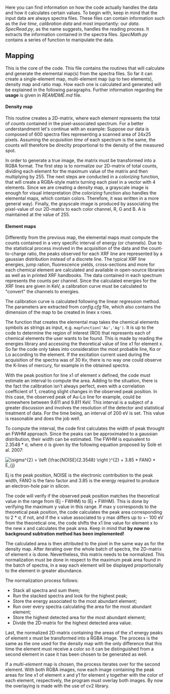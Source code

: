 Here you can find information on how the code actually handles the data and how it calculates certain values.
To begin with, keep in mind that the input data are always spectra files. These files can contain information such as the _live time_, _calibration data_ and most importantly: our _data_.
_SpecRead.py_, as the name suggests, handles the reading process. It extracts the information contained in the spectra files.
_SpecMath.py_ contains a series of function to manipulate the data.

## Mapping
This is the core of the code. This file contains the routines that will calculate and generate the elemental map(s) from the spectra files. So far it can create a single-element map, multi-element map (up to two elements), density map and ratio map. How each one is calculated and generated will be explained in the following paragraphs. Further information regarding the **usage** is given in _REAMDME.md_ file.

#### Density map
This routine creates a 2D-matrix, where each element represents the total of _counts_ contained in the pixel-associated spectrum. For a better understandment let's continue with an example: Suppose our data is composed of 600 spectra files representing a scanned area of 24x25 pixels. Assuming the _acquisition time_ of each spectrum is the same, the counts will therefore be direclty proportional to the density of the measured spot.

In order to generate a true image, the matrix must be transformed into a RGBA format. The first step is to normalize our 2D-matrix of total counts, dividing each element for the maximum value of the matrix and then multiplying by 255. The next steps are conducted in a _colorizing_ function, that will create a RGBA-style matrix turning each pixel in a vector with 4 elements. 
Since we are creating a density map, a grayscale image is enough for visual interpretation (the _colorizing_ function also handles the elemental maps, which contain colors. Therefore, it was written in a more general way). 
Finally, the grayscale image is produced by associating the pixel-value of our 2D-matrix to each color channel, R, G and B. A is maintained at the value of 255.

#### Element maps
Differently from the previous map, the elemental maps must compute the counts contained in a very specific interval of energy (or channels). Due to the statistical process involved in the acquisition of the data and the count-to-charge ratio, the peaks observed for each XRF line are represented by a gaussian distribution instead of a discrete line.
The typical XRF line energies, jump ration, fluorescence yields, cross-sections and more for each chemical element are calculated and available in open-source libraries as well as in printed XRF handbooks.
The data contained in each spectrum represents the counts per channel. Since the calculated energies for the XRF lines are given in KeV, a calibration curve must be calculated to "convert" the channels to energies.

The calibration curve is calculated following the linear regression method. The parameters are extracted from _config.cfg_ file, which also contains the dimension of the map to be created in linex x rows.

The function that creates the elemental map takes the chemical elements symbols as strings as input, e.g. `mapfunction('Au','Ag')`.
It is up to the code to determine the region of interest (ROI) that represents each of chemical elements the user wants to be found. This is made by reading the energies library and accessing the theoretical value of line x1 for element x. So far the code only takes into consideration the most probable line, Κα or Lα according to the element. If the excitation current used during the acquisition of the spectra was of 30 Kv, there is no way one could observe the K-lines of mercury, for example in the obtained spectra. 

With the peak position for line x1 of element x defined, the code must estimate an interval to compute the area. Adding to the situation, there is the fact the calibration isn't always perfect, even with a correlation coefficient of 1, creating slight changes in the observed peak position. In this case, the observed peak of Au-Lα line for example, could be somewhere between 9.611 and 9.811 KeV. This interval is a subject of a greater discussion and involves the resolution of the detector and statistical treatment of data. For the time being, an interval of 200 eV is set. This value is reasonable and does the job well.

To compute the interval, the code first calculates the width of peak throught an FWHM approach. Since the peaks can be approximated to a gaussian distribution, their width can be estimated. The FWHM is equivalent to 2.3548 * σ, where σ is given by the following equation proposed by Solè et al. 2007:

<img src="https://latex.codecogs.com/gif.latex?\sigma^{2}&space;=&space;\left&space;(\frac{NOISE}{2.3548}&space;\right&space;)^{2}&space;&plus;&space;3.85&space;*&space;FANO&space;*&space;E_{j}" title="\sigma^{2} = \left (\frac{NOISE}{2.3548} \right )^{2} + 3.85 * FANO * E_{j}" />

Ej is the peak position, NOISE is the electronic contribution to the peak width, FANO is the fano factor and 3.85 is the energy required to produce an electron-hole pair in silicon.

The code will verify if the observed peak position matches the theoretical value in the range from (Ej - FWHM) to (Ej + FWHM). This is done by verifying the maximum y value in this range. If max y corresponds to the theoretical peak position, the code calculates the peak area corresponding to 2 * σ, if not, and if the x value associated to y max differs up to +- 100 eV from the theoretical one, the code shifts the x1 line value for element x to the new x and calculates the peak area. Keep in mind that **by now no background subtration method has been implemented!**

The calculated area is then attributed to the pixel in the same way as for the density map. After iterating over the whole batch of spectra, the 2D-matrix of element x is done. Nevertheless, this matrix needs to be normalized. This normalization must be done in respect to the maximum peak area found in the batch of spectra, in a way each element will be displayed proportionally to the element in greater abundance.

The normalization process follows:
* Stack all spectra and sum them;
* Run the stacked spectra and look for the highest peak;
* Store the energy associated to the most abundant element;
* Run over every spectra calculating the area for the most abundant element;
* Store the highest detected area for the most abundant element;
* Divide the 2D-matrix for the highest detected area value.

Last, the normalized 2D-matrix containing the areas of the x1 energy peaks of element x must be transformed into a RGBA image. The process is the same as the one used for the density map with the only difference that this time the element must receive a color so it can be distinguished from a second element in case it has been chosen to be generated as well.

If a _multi-element_ map is chosen, the process iterates over for the second element. With both RGBA images, now each image containing the peak areas for line x1 of element x and y1 for element y together with the color of each element, respectively, the program must overlay both images.
By now the overlaying is made with the use of cv2 library.
